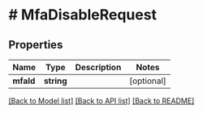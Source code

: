 # # MfaDisableRequest

## Properties

Name | Type | Description | Notes
------------ | ------------- | ------------- | -------------
**mfaId** | **string** |  | [optional] 

[[Back to Model list]](../../README.md#documentation-for-models) [[Back to API list]](../../README.md#documentation-for-api-endpoints) [[Back to README]](../../README.md)


